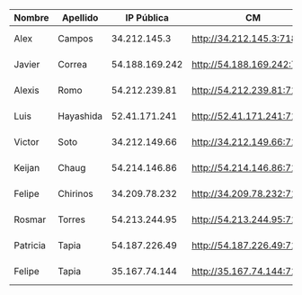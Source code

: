 | Nombre   | Apellido  | IP Pública     | CM                         | EFM                                    | NIFI                                               | NiFi Registry                             | Schema Registry            | SMM                        | Hue                        | CDSW                              |
|----------|-----------|----------------|----------------------------|----------------------------------------|----------------------------------------------------|-------------------------------------------|----------------------------|----------------------------|----------------------------|-----------------------------------|
| Alex     | Campos    | 34.212.145.3   | http://34.212.145.3:7180   | http://http://34.212.145.3:7180:7180   | http://http://http://34.212.145.3:7180:7180:7180   | http://34.212.145.3:18080/nifi-registry   | http://34.212.145.3:7788   | http://34.212.145.3:9991   | http://34.212.145.3:8888   | http://cdsw.34.212.145.3.nip.io   |
| Javier   | Correa    | 54.188.169.242 | http://54.188.169.242:7180 | http://http://54.188.169.242:7180:7180 | http://http://http://54.188.169.242:7180:7180:7180 | http://54.188.169.242:18080/nifi-registry | http://54.188.169.242:7788 | http://54.188.169.242:9991 | http://54.188.169.242:8888 | http://cdsw.54.188.169.242.nip.io |
| Alexis   | Romo      | 54.212.239.81  | http://54.212.239.81:7180  | http://54.212.239.81:10080/efm/ui      | http://54.212.239.81:8080/nifi                     | http://54.212.239.81:18080/nifi-registry  | http://54.212.239.81:7788  | http://54.212.239.81:9991  | http://54.212.239.81:8888  | http://cdsw.54.212.239.81.nip.io  |
| Luis     | Hayashida | 52.41.171.241  | http://52.41.171.241:7180  | http://52.41.171.241:10080/efm/ui      | http://52.41.171.241:8080/nifi                     | http://52.41.171.241:18080/nifi-registry  | http://52.41.171.241:7788  | http://52.41.171.241:9991  | http://52.41.171.241:8888  | http://cdsw.52.41.171.241.nip.io  |
| Victor   | Soto      | 34.212.149.66  | http://34.212.149.66:7180  | http://34.212.149.66:10080/efm/ui      | http://34.212.149.66:8080/nifi                     | http://34.212.149.66:18080/nifi-registry  | http://34.212.149.66:7788  | http://34.212.149.66:9991  | http://34.212.149.66:8888  | http://cdsw.34.212.149.66.nip.io  |
| Keijan   | Chaug     | 54.214.146.86  | http://54.214.146.86:7180  | http://54.214.146.86:10080/efm/ui      | http://54.214.146.86:8080/nifi                     | http://54.214.146.86:18080/nifi-registry  | http://54.214.146.86:7788  | http://54.214.146.86:9991  | http://54.214.146.86:8888  | http://cdsw.54.214.146.86.nip.io  |
| Felipe   | Chirinos  | 34.209.78.232  | http://34.209.78.232:7180  | http://34.209.78.232:10080/efm/ui      | http://34.209.78.232:8080/nifi                     | http://34.209.78.232:18080/nifi-registry  | http://34.209.78.232:7788  | http://34.209.78.232:9991  | http://34.209.78.232:8888  | http://cdsw.34.209.78.232.nip.io  |
| Rosmar   | Torres    | 54.213.244.95  | http://54.213.244.95:7180  | http://54.213.244.95:10080/efm/ui      | http://54.213.244.95:8080/nifi                     | http://54.213.244.95:18080/nifi-registry  | http://54.213.244.95:7788  | http://54.213.244.95:9991  | http://54.213.244.95:8888  | http://cdsw.54.213.244.95.nip.io  |
| Patricia | Tapia     | 54.187.226.49  | http://54.187.226.49:7180  | http://54.187.226.49:10080/efm/ui      | http://54.187.226.49:8080/nifi                     | http://54.187.226.49:18080/nifi-registry  | http://54.187.226.49:7788  | http://54.187.226.49:9991  | http://54.187.226.49:8888  | http://cdsw.54.187.226.49.nip.io  |
| Felipe   | Tapia     | 35.167.74.144  | http://35.167.74.144:7180  | http://35.167.74.144:10080/efm/ui      | http://35.167.74.144:8080/nifi                     | http://35.167.74.144:18080/nifi-registry  | http://35.167.74.144:7788  | http://35.167.74.144:9991  | http://35.167.74.144:8888  | http://cdsw.35.167.74.144.nip.io  |
